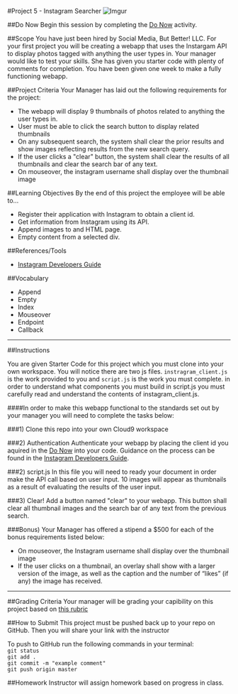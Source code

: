 #Project 5 - Instagram Searcher
![Imgur](http://i.imgur.com/P71EYPE.png)


##Do Now 
Begin this session by completing the [Do Now](doNow.md) activity.

##Scope
You have just been hired by Social Media, But Better! LLC. For your first project you will be creating a webapp that uses the Instargam API to display photos tagged with anything the user types in. Your manager would like to test your skills. She has given you starter code with plenty of comments for completion. You have been given one week to make a fully functioning webapp.  

##Project Criteria
Your Manager has laid out the following requirements for the project: 

* The webapp will display 9 thumbnails of photos related to anything the user types in.
* User must be able to click the search button to display related thumbnails
* On any subsequent search, the system shall clear the prior results and show images reflecting results from the new search query.
* If the user clicks a "clear" button, the system shall clear the results of all thumbnails and clear the search bar of any text.
* On mouseover, the instagram username shall display over the thumbnail image


##Learning Objectives
By the end of this project the employee will be able to...

* Register their application with Instagram to obtain a client id.
* Get information from Instagram using its API.
* Append images to and HTML page.
* Empty content from a selected div.

##References/Tools
* [Instagram Developers Guide](https://instagram.com/developer/)

 
##Vocabulary

* Append
* Empty
* Index
* Mouseover 
* Endpoint
* Callback

***
##Instructions

You are given Starter Code for this project which you must clone into your own workspace.
You will notice there are two js files. `instragram_client.js` is the work provided to you and `script.js` is the work you must complete. in order to understand what components you must build in script.js you must carefully read and understand the contents of instagram_client.js. 

####In order to make this webapp functional to the standards set out by your manager you will need to complete the tasks below:

###1) Clone this repo into your own Cloud9 workspace


###2) Authentication
Authenticate your webapp by placing the client id you aquired in the [Do Now](doNow.md) into your code. Guidance on the process can be found in the [Instagram Developers Guide](https://instagram.com/developer/).

###2) script.js
In this file you will need to ready your document in order make the API call based on user input. 10 images will appear as thumbnails as a result of evaluating the results of the user input. 

###3) Clear!
Add a button named "clear" to your webapp. This button shall clear all thumbnail images and the search bar of any text from the previous search.

###Bonus) 
Your Manager has offered a stipend a $500 for each of the bonus requirements listed below: 

* On mouseover, the Instagram username shall display over the thumbnail image
* If the user clicks on a thumbnail, an overlay shall show with a larger version of the image, as well as the caption and the number of “likes” (if any) the image has received. 
***

##Grading Criteria
Your manager will be grading your capibility on this project based on [this rubric](/assessment.md)

##How to Submit
This project must be pushed back up to your repo on GitHub. Then you will share your link with the instructor

To push to GitHub run the following commands in your terminal:  
`git status`  
`git add .`  
`git commit -m "example comment"`  
`git push origin master`

##Homework
Instructor will assign homework based on progress in class.




